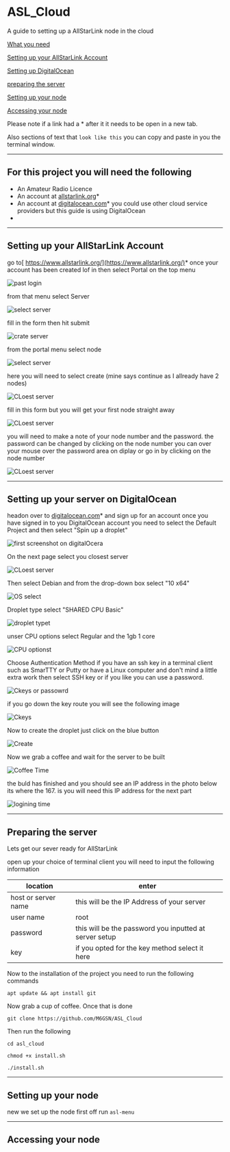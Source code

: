 # ASL_Cloud
A guide to setting up a AllStarLink node in the cloud

 [What you need](#needed)

 [Setting up your AllStarLink Account](#asl)

 [Setting up DigitalOcean](#do)

 [preparing the server](#prep)

 [Setting up your node](#node)

 [Accessing your node](#access)



Please note if a link had a * after it it needs to be open in a new tab.

Also sections of text that `look like this` you can copy and paste in you the terminal window.
___
##  <a name="needed"></a>For this project you will need the following


  * An Amateur Radio Licence
  * An account at [allstarlink.org](https://www.allstarlink.org/)*
  * An account at [digitalocean.com](https://www.digitalocean.com/)* you could use other cloud service providers but this guide is using DigitalOcean
  * 
___
## <a name="asl">Setting up your AllStarLink Account

go to[ https://www.allstarlink.org/](https://www.allstarlink.org/)* once your account has been created lof in then select Portal on the top menu 

![past login](https://m6gsn.co.uk/git/2_asl/asl01.png)

from that menu select Server

![select server](https://m6gsn.co.uk/git/2_asl/asl02.png)

fill in the form then hit submit

![crate server](https://m6gsn.co.uk/git/2_asl/asl03.png)

from the portal menu select node

![select server](https://m6gsn.co.uk/git/2_asl/asl02.png)

here you will need to select create (mine says continue as I allready have 2 nodes)

![CLoest server](https://m6gsn.co.uk/git/2_asl/asl04.png)

fill in this form but you will get your first node straight away

![CLoest server](https://m6gsn.co.uk/git/2_asl/asl05.png)

you will need to make a note of your node number and the password. the password can be changed by clicking on the node number you can over your mouse over the password area on diplay or go in by clicking on the node number

![CLoest server](https://m6gsn.co.uk/git/2_asl/asl04.png)

___
## <a name="do">Setting up your server on DigitalOcean

headon over to  [digitalocean.com](https://www.digitalocean.com/)* and sign up for an account once you have signed in to you DigitalOcean account you need to select the Default Project and then select "Spin up a droplet"

![first screenshot on digitalOcera](https://m6gsn.co.uk/git/1_do/DO01.png)

On the next page select you closest server

![CLoest server](https://m6gsn.co.uk/git/1_do/DO02.png)

Then select Debian and from the drop-down box select "10 x64"

![OS select](https://m6gsn.co.uk/git/1_do/DO03.png)

Droplet type select "SHARED CPU Basic" 

![droplet typet](https://m6gsn.co.uk/git/1_do/DO04.png)


unser CPU options select Regular and the 1gb 1 core

![CPU optionst](https://m6gsn.co.uk/git/1_do/DO05.png)

Choose Authentication Method if you have an ssh key in a terminal client such as SmarTTY or Putty or have a Linux computer and don't mind a little extra work then select SSH key or if you like you can use a password. 

![Ckeys or passowrd](https://m6gsn.co.uk/git/1_do/DO06.png)

if you go down the key route you will see the following image

![Ckeys](https://m6gsn.co.uk/git/1_do/DO07.png)

Now to create the droplet just click on the blue button

![Create](https://m6gsn.co.uk/git/1_do/DO08.png)

Now we grab a coffee and wait for the server to be built

![Coffee Time](https://m6gsn.co.uk/git/1_do/DO09.png)

the buld has finished and you should see an IP address in the photo below its where the 167. is you will need this IP address for the next part

![logining time](https://m6gsn.co.uk/git/1_do/DO10.png)

___

## <a name="prep">Preparing the server

Lets get our sever ready for AllStarLink

open up your choice of terminal client you will need to input the following information

|location           |enter                                                   |
|-------------------|--------------------------------------------------------|
|host or server name|this will be the IP Address of your server              |
|user name          |root                                                    |                   |                                          |
|password           |this will be the password you inputted at server setup  |
|key                |if you opted for the key method select it here|


Now to the installation of the project you need to run the following commands 

`apt update && apt install git`

Now grab a cup of coffee. Once that is done

`git clone https://github.com/M6GSN/ASL_Cloud`

Then run the following

`cd asl_cloud`

`chmod +x install.sh`

`./install.sh`

___

## <a name="node">Setting up your node

new we set up the node first off run `asl-menu`








___

## <a name="access">Accessing your node
